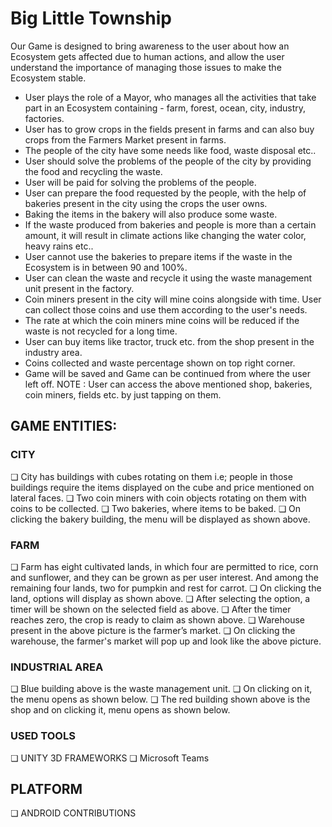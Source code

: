 # Big Little Township
Our Game is designed to bring awareness to the user about how an Ecosystem gets affected due to human actions, and allow the user understand the importance of managing those issues to make the Ecosystem stable.
- User plays the role of a Mayor, who manages all the activities that take part in an Ecosystem containing - farm, forest, ocean, city, industry, factories.
- User has to grow crops in the fields present in farms and can also buy crops from the Farmers Market present in farms.
- The people of the city have some needs like food, waste disposal etc..
- User should solve the problems of the people of the city by providing the food and recycling the waste.
- User will be paid for solving the problems of the people.
- User can prepare the food requested by the people, with the help of bakeries present in the city using the crops the user owns.
- Baking the items in the bakery will also produce some waste.
- If the waste produced from bakeries and people is more than a certain amount, it will result in climate actions like changing the water color, heavy rains etc..
- User cannot use the bakeries to prepare items if the waste in the Ecosystem is in between 90 and 100%.
- User can clean the waste and recycle it using the waste management unit present in the factory.
- Coin miners present in the city will mine coins alongside with time. User can collect those coins and use them according to the user's needs.
- The rate at which the coin miners mine coins will be reduced if the waste is not recycled for a long time.
- User can buy items like tractor, truck etc. from the shop present in the industry area.
- Coins collected and waste percentage shown on top right corner.
- Game will be saved and Game can be continued from where the user left off.
NOTE : User can access the above mentioned shop, bakeries, coin miners, fields etc. by just tapping on them.
## GAME ENTITIES:

### CITY

❏ City has buildings with cubes rotating on them i.e; people in those buildings require the items displayed on the cube and price mentioned on lateral faces.
❏ Two coin miners with coin objects rotating on them with coins to be collected.
❏ Two bakeries, where items to be baked.
❏ On clicking the bakery building, the menu will be displayed as shown above.

### FARM

❏ Farm has eight cultivated lands, in which four are permitted to rice, corn and sunflower, and they can be grown as per user interest. And among the remaining four lands, two for pumpkin and rest for carrot.
❏ On clicking the land, options will display as shown above.
❏ After selecting the option, a timer will be shown on the selected field as above.
❏ After the timer reaches zero, the crop is ready to claim as shown above.
❏ Warehouse present in the above picture is the farmer’s market.
❏ On clicking the warehouse, the farmer's market will pop up and look like the above picture.

### INDUSTRIAL AREA

❏ Blue building above is the waste management unit. ❏ On clicking on it, the menu opens as shown below.
❏ The red building shown above is the shop and on clicking it, menu opens as shown below.
 

### USED TOOLS
❏ UNITY 3D FRAMEWORKS
❏ Microsoft Teams

## PLATFORM
❏ ANDROID CONTRIBUTIONS
